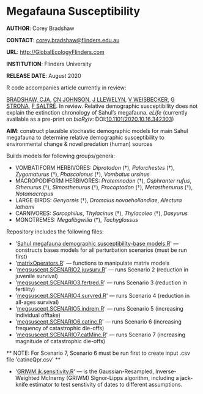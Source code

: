 # Megafauna Susceptibility

<strong>AUTHOR</strong>: Corey Bradshaw

<strong>CONTACT</strong>: corey.bradshaw@flinders.edu.au

<strong>URL</strong>: http://GlobalEcologyFlinders.com

<strong>INSTITUTION</strong>: Flinders University

<strong>RELEASE DATE</strong>: August 2020

R code accompanies article currently in review: 

<a href="http://www.flinders.edu.au/people/corey.bradshaw">BRADSHAW, CJA</a>, <a href="https://www.utas.edu.au/profiles/staff/biological-sciences/chris-johnson">CN JOHNSON</a>, <a href="http://www.flinders.edu.au/people/john.llewelyn">J LLEWELYN</a>, <a href="https://researchnow.flinders.edu.au/en/persons/vera-weisbecker">V WEISBECKER</a>, <a href="https://researchportal.helsinki.fi/en/persons/giovanni-strona">G STRONA</a>, <a href="http://www.flinders.edu.au/people/frederik.saltre">F SALTRÉ</a>. In review. Relative demographic susceptibility does not explain the extinction chronology of Sahul’s megafauna. <i>eLife</i> (currently available as a pre-print on <i>bioRχiv</i>: DOI:<a href="http://doi.org/10.1101/2020.10.16.342303">10.1101/2020.10.16.342303</a>)

<strong>AIM</strong>: construct plausible stochastic demographic models for main Sahul megafauna to determine relative demographic susceptibility to environmental change & novel predation (human) sources

Builds models for following groups/genera:
- VOMBATIFORM HERBIVORES: <i>Diprotodon</i> (†), <i>Palorchestes</i> (†), <i>Zygomaturus</i> (†), <i>Phascolonus</i> (†), <i>Vombatus ursinus</i>
- MACROPODIFORM HERBIVORES: <i>Protemnodon</i> (†), <i>Osphranter rufus</i>, <i>Sthenurus</i> (†), <i>Simosthenurus</i> (†), <i>Procoptodon</i> (†), <i>Metasthenurus</i> (†), <i>Notamacropus</i>
- LARGE BIRDS: <i>Genyornis</i> (†), <i>Dromaius novaehollandiae</i>, <i>Alectura lathami</i>
- CARNIVORES: <i>Sarcophilus</i>, <i>Thylacinus</i> (†), <i>Thylacoleo</i> (†), <i>Dasyurus</i>
- MONOTREMES: <i>Megalibgwilia</i> (†), <i>Tachyglossus</i>

Repository includes the following files:

- '<a href="https://github.com/cjabradshaw/MegafaunaSusceptibility/blob/master/Sahul%20megafauna%20demographic%20susceptibility-base%20models.R">Sahul megafauna demographic susceptibility-base models.R</a>' — constructs bases models for all perturbation scenarios (must be run first)
- '<a href="https://github.com/cjabradshaw/MegafaunaSusceptibility/blob/master/matrixOperators.r">matrixOperators.R</a>' — functions to manipulate matrix models
- '<a href="https://github.com/cjabradshaw/MegafaunaSusceptibility/blob/master/megsuscept.SCENARIO2.juvsurv.R">megsuscept.SCENARIO2.juvsurv.R</a>' — runs Scenario 2 (reduction in juvenile survival)
- '<a href="https://github.com/cjabradshaw/MegafaunaSusceptibility/blob/master/megsuscept.SCENARIO3.fertred.R">megsuscept.SCENARIO3.fertred.R</a>' — runs Scenario 3 (reduction in fertility)
- '<a href="https://github.com/cjabradshaw/MegafaunaSusceptibility/blob/master/megsuscept.SCENARIO4.survred.R">megsuscept.SCENARIO4.survred.R</a>' — runs Scenario 4 (reduction in all-ages survival)
- '<a href="https://github.com/cjabradshaw/MegafaunaSusceptibility/blob/master/megsuscept.SCENARIO5.indrem.R">megsuscept.SCENARIO5.indrem.R</a>' — runs Scenario 5 (increasing individual offtake)
- '<a href="https://github.com/cjabradshaw/MegafaunaSusceptibility/blob/master/megsuscept.SCENARIO6.catinc.R">megsuscept.SCENARIO6.catinc.R</a>' — runs Scenario 6 (increasing frequency of catastrophic die-offs)
- '<a href="https://github.com/cjabradshaw/MegafaunaSusceptibility/blob/master/megsuscept.SCENARIO7.catMinc.R">megsuscept.SCENARIO7.catMinc.R</a>' — runs Scenario 7 (increasing magnitude of catastrophic die-offs)

** NOTE: For Scenario 7, Scenario 6 must be run first to create input .csv file 'catincQpr.csv' **

- '<a href="https://github.com/cjabradshaw/MegafaunaSusceptibility/blob/master/GRIWM.jk.sensitivity.R">GRIWM.jk.sensitivity.R</a>' — is the Gaussian-Resampled, Inverse-Weighted McInerny (GRIWM) Signor-Lipps algorithm, including a jack-knife estimator to test senstivity of dates to different assumptions.
